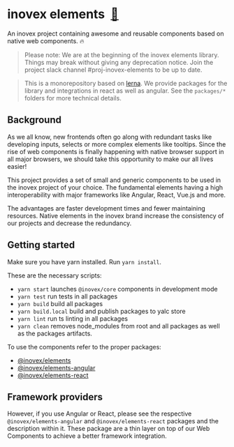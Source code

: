 

# inovex elements &#8203; [&#x1f517;](https://elements.inovex.io)
An inovex project containing awesome and reusable components based on native web components. :fire:

> Please note: We are at the beginning of the inovex elements library. Things may break without giving any deprecation notice. Join the project slack channel #proj-inovex-elements to be up to date.

> This is a monorepository based on [lerna](https://github.com/lerna/lerna). We provide packages for the library and integrations in react as well as angular. See the `packages/*` folders for more technical details.


## Background
As we all know, new frontends often go along with redundant tasks like developing inputs, selects or more complex elements like tooltips. Since the rise of web components is finally happening with native browser support in all major browsers, we should take this opportunity to make our all lives easier!

This project provides a set of small and generic components to be used in the inovex project of your choice. The fundamental elements having a high interoperability with major frameworks like Angular, React, Vue.js and more.

The advantages are faster development times and fewer maintaining resources. Native elements in the inovex brand increase the consistency of our projects and decrease the redundancy.


## Getting started

Make sure you have yarn installed. Run `yarn install`.

These are the necessary scripts:

* `yarn start` launches `@inovex/core` components in development mode
* `yarn test` run tests in all packages
* `yarn build` build all packages
* `yarn build.local` build and publish packages to yalc store
* `yarn lint` run ts linting in all packages
* `yarn clean` removes node_modules from root and all packages as well as the packages artifacts. 

To use the components refer to the proper packages:

* [@inovex/elements](packages/elements/readme.md)
* [@inovex/elements-angular](packages/elements-angular/elements/README.md)
* [@inovex/elements-react](packages/elements-react/README.md)


## Framework providers
However, if you use Angular or React, please see the respective `@inovex/elements-angular` and `@inovex/elements-react` packages and the description within it. These package are a thin layer on top of our Web Components to achieve a better framework integration.